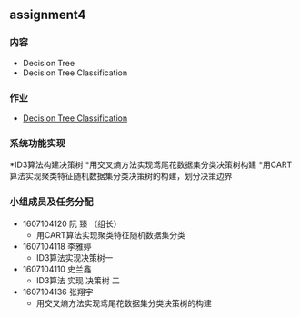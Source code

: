 ## assignment4

### 内容

  * Decision Tree
  * Decision Tree Classification

### 作业

  * [Decision Tree Classification](classwork)

### 系统功能实现
 *ID3算法构建决策树
 *用交叉熵方法实现鸢尾花数据集分类决策树构建
 *用CART算法实现聚类特征随机数据集分类决策树的构建，划分决策边界

### 小组成员及任务分配

  * 1607104120 阮  臻 （组长）
    * 用CART算法实现聚类特征随机数据集分类
  * 1607104118 李雅婷 
    * ID3算法实现决策树一
  * 1607104110 史兰鑫 
    * ID3算法 实现 决策树 二
  * 1607104136 张翔宇 
    * 用交叉熵方法实现鸢尾花数据集分类决策树的构建

 

